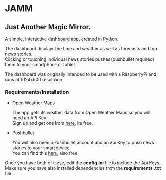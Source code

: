 # JAMM
## Just Another Magic Mirror. 
A simple, interactive dashboard app, created in Python.

The dashboard displays the time and weather as well as forecasts and top 
news stories.<br/> 
Clicking or touching individual news stories pushes (pushbullet required) 
them to your smartphone or tablet.

The dashboard was originally intended to be used with a RaspberryPi and runs
 at 1024x600 resolution.
 
### Requirements/Installation

+ Open Weather Maps

    The app gets its weather data from Open Weather Maps so you will need an API
     Key<br>
     Sign up and get one from [here](http://openweathermap.org/appid 
     "OpenWeatherMaps, How to get API key"), 
     its free.

+ Pushbullet

    You will also need a Pushbullet account and an Api Key to push news stories to 
    your smart device.<br>
    You can find this [here](https://www.pushbullet.com/#settings/account 
    "Pushbullet Account Settings"), also free.

Once you have both of these, edit the **config.ini** file to include the Api 
Keys. Make sure you have also installed dependencies from the **requirements
.txt** file.
